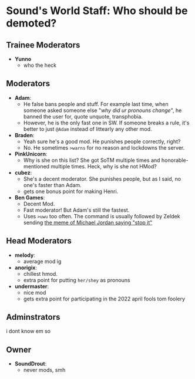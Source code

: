 # Sound's World Staff: Who should be demoted?



## Trainee Moderators
* **Yunno**
  * who the heck

## Moderators
* **Adam**:
  * He false bans people and stuff. For example last time, when someone asked someone else "_why did ur pronouns change_", he banned the user for, quote unquote, transphobia.
  * However, he is the only fast one in SW. If someone breaks a rule, it's better to just `@Adam` instead of littearly any other mod.
* **Braden**:
  * Yeah sure he's a good mod. He punishes people correctly, right?
  * No. He sometimes `>warns` for no reason and lockdowns the server.
* **PinkUnicorn**:
  * Why is she on this list? She got SoTM multiple times and honorable-mentioned multiple times. Heck, why is she not HMod?
* **cubez**:
  * She's a decent moderator. She punishes people, but as I said, no one's faster than Adam.
  * gets one bonus point for making Henri.
* **Ben Games**:
  * Decent Mod.
  * Fast moderator! But Adam's still the fastest.
  * Uses `>uwu` too often. The command is usually followed by Zeldek sending [the meme of Michael Jordan saying "stop it"](https://youtu.be/l60MnDJklnM?si=aiT2kQ1RGo4cGAyC)
 
## Head Moderators
 * **melody**:
   * average mod ig
 * **anorigix**:
   * chillest hmod.
   * extra point for putting `her/shey` as pronouns
 * **undermaster**:
   * nice mod
   * gets extra point for participating in the 2022 april fools tom foolery

## Adminstrators
i dont know em so

## Owner
* **SoundDrout**:
  * never mods, smh
